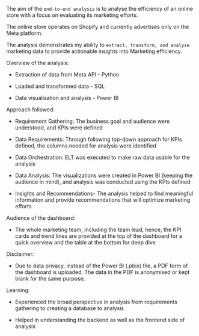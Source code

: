 The aim of the ```end-to-end analysis``` is to analyse the efficiency of an online store with a focus on evaluating its marketing efforts.

The online store operates on Shopify and currently advertises only on the Meta platform.

The analysis demonstrates my ability to ```extract, transform, and analyse``` marketing data to provide actionable insights into Marketing efficiency.

Overview of the analysis:

- Extraction of data from Meta API - Python

- Loaded and transformed data - SQL
  
- Data visualisation and analysis - Power BI

Approach followed:

- Requirement Gathering: The business goal and audience were understood, and KPIs were defined
  
- Data Requirements: Through following top-down approach for KPIs defined, the columns needed for analysis were identified

- Data Orchestration: ELT was executed to make raw data usable for the analysis

- Data Analysis: The visualizations were created in Power BI (keeping the audience in mind), and analysis was conducted using the KPIs defined

- Insights and Recommendations- The analysis helped to find meaningful information and provide recommendations that will optimize marketing efforts

Audience of the dashboard:

- The whole marketing team, including the team lead, hence, the KPI cards and trend lines are provided at the top of the dashboard for a quick overview and the table at the bottom for deep dive

Disclaimer:

- Due to data privacy, instead of the Power BI (.pbix) file, a PDF form of the dashboard is uploaded. The data in the PDF is anonymised or kept blank for the same purpose.

Learning:

- Experienced the broad perspective in analysis from requirements gathering to creating a database to analysis

- Helped in understanding the backend as well as the frontend side of analysis

